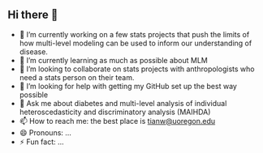 ## Hi there 👋

<!--
**tianwalker44/tianwalker44** is a ✨ _special_ ✨ repository because its `README.md` (this file) appears on your GitHub profile.

Here are some ideas to get you started:

-->


- 🔭 I’m currently working on a few stats projects that push the limits of how multi-level modeling can be used to inform our understanding of disease. 
- 🌱 I’m currently learning as much as possible about MLM
- 👯 I’m looking to collaborate on stats projects with anthropologists who need a stats person on their team.
- 🤔 I’m looking for help with getting my GitHub set up the best way possible
- 💬 Ask me about diabetes and multi-level analysis of individual heteroscedasticity and discriminatory analysis (MAIHDA)
- 📫 How to reach me: the best place is tianw@uoregon.edu
- 😄 Pronouns: ...
- ⚡ Fun fact: ...
